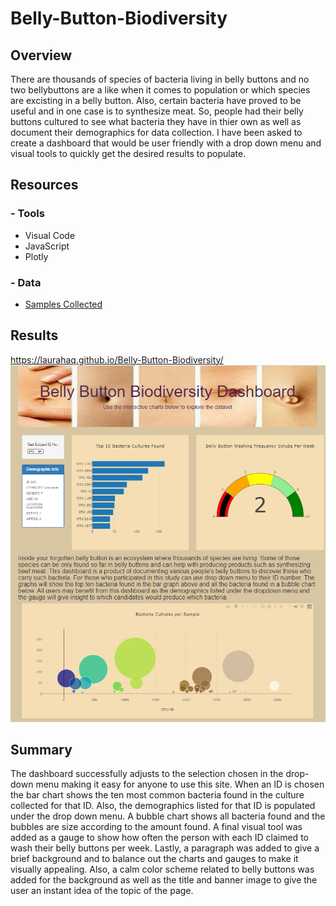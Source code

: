 # Belly-Button-Biodiversity

## Overview
There are thousands of species of bacteria living in belly buttons and no two bellybuttons are a like when it comes to population or which species are excisting in a belly button. Also, certain bacteria have proved to be useful and in one case is to synthesize meat. So, people had their belly buttons cultured to see what bacteria they have in thier own as well as document their demographics for data collection. I have been asked to create a dashboard that would be user friendly with a drop down menu and visual tools to quickly get the desired results to populate.

## Resources
### - Tools
- Visual Code
- JavaScript
- Plotly
### - Data
- [Samples Collected](https://github.com/LauraHaq/Belly-Button-Biodiversity/blob/main/samples.json)

## Results

https://laurahaq.github.io/Belly-Button-Biodiversity/
![page](https://github.com/LauraHaq/Belly-Button-Biodiversity/blob/main/static/images/Bellybuttondashboard.png)

## Summary
The dashboard successfully adjusts to the selection chosen in the drop-down menu making it easy for anyone to use this site. When an ID is chosen the bar chart shows the ten most common bacteria found in the culture collected for that ID. Also, the demographics listed for that ID is populated under the drop down menu. A bubble chart shows all bacteria found and the bubbles are size according to the amount found. A final visual tool was added as a gauge to show how often the person with each ID claimed to wash their belly buttons per week. Lastly, a paragraph was added to give a brief background and to balance out the charts and gauges to make it visually appealing. Also, a calm color scheme related to belly buttons was added for the background as well as the title and banner image to give the user an instant idea of the topic of the page.
